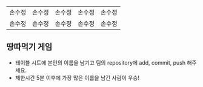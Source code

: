 <table>
      <tbody>
        <tr>
          <td>손수정</td>
          <td>손수정</td>
          <td>손수정</td>
          <td>손수정</td>
          <td>손수정</td>
        </tr>
        <tr>
          <td>손수정</td>
          <td>손수정</td>
          <td>손수정</td>
          <td>손수정</td>
          <td>손수정</td>
        </tr>
      </tbody>
</table>

## 땅따먹기 게임

- 테이블 시트에 본인의 이름을 남기고 팀의 repository에 add, commit, push 해주세요.
- 제한시간 5분 이후에 가장 많은 이름을 남긴 사람이 우승!
